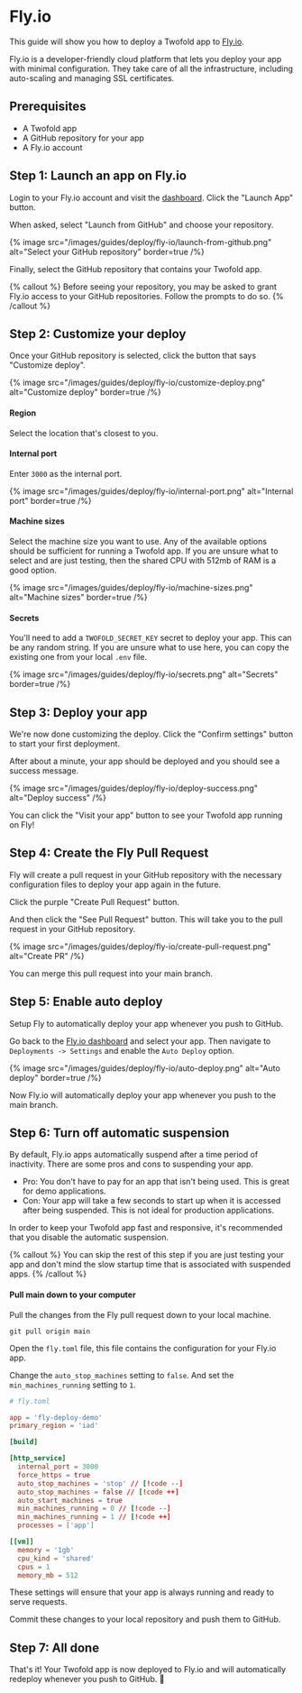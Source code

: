 # Fly.io

This guide will show you how to deploy a Twofold app to [Fly.io](https://fly.io).

Fly.io is a developer-friendly cloud platform that lets you deploy your app with minimal configuration. They take care of all the infrastructure, including auto-scaling and managing SSL certificates.

## Prerequisites

- A Twofold app
- A GitHub repository for your app
- A Fly.io account

## Step 1: Launch an app on Fly.io

Login to your Fly.io account and visit the [dashboard](https://fly.io/dashboard). Click the "Launch App" button.

When asked, select "Launch from GitHub" and choose your repository.

{% image src="/images/guides/deploy/fly-io/launch-from-github.png" alt="Select your GitHub repository" border=true /%}

Finally, select the GitHub repository that contains your Twofold app.

{% callout %}
Before seeing your repository, you may be asked to grant Fly.io access to your GitHub repositories. Follow the prompts to do so.
{% /callout %}

## Step 2: Customize your deploy

Once your GitHub repository is selected, click the button that says "Customize deploy".

{% image src="/images/guides/deploy/fly-io/customize-deploy.png" alt="Customize deploy" border=true /%}

#### Region

Select the location that's closest to you.

#### Internal port

Enter `3000` as the internal port.

{% image src="/images/guides/deploy/fly-io/internal-port.png" alt="Internal port" border=true /%}

#### Machine sizes

Select the machine size you want to use. Any of the available options should be sufficient for running a Twofold app. If you are unsure what to select and are just testing, then the shared CPU with 512mb of RAM is a good option.

{% image src="/images/guides/deploy/fly-io/machine-sizes.png" alt="Machine sizes" border=true /%}

#### Secrets

You'll need to add a `TWOFOLD_SECRET_KEY` secret to deploy your app. This can be any random string. If you are unsure what to use here, you can copy the existing one from your local `.env` file.

{% image src="/images/guides/deploy/fly-io/secrets.png" alt="Secrets" border=true /%}

## Step 3: Deploy your app

We're now done customizing the deploy. Click the "Confirm settings" button to start your first deployment.

After about a minute, your app should be deployed and you should see a success message.

{% image src="/images/guides/deploy/fly-io/deploy-success.png" alt="Deploy success" /%}

You can click the "Visit your app" button to see your Twofold app running on Fly!

## Step 4: Create the Fly Pull Request

Fly will create a pull request in your GitHub repository with the necessary configuration files to deploy your app again in the future.

Click the purple "Create Pull Request" button.

And then click the "See Pull Request" button. This will take you to the pull request in your GitHub repository.

{% image src="/images/guides/deploy/fly-io/create-pull-request.png" alt="Create PR" /%}

You can merge this pull request into your main branch.

## Step 5: Enable auto deploy

Setup Fly to automatically deploy your app whenever you push to GitHub.

Go back to the [Fly.io dashboard](https://fly.io/dashboard) and select your app.
Then navigate to `Deployments -> Settings` and enable the `Auto Deploy` option.

{% image src="/images/guides/deploy/fly-io/auto-deploy.png" alt="Auto deploy" border=true /%}

Now Fly.io will automatically deploy your app whenever you push to the main branch.

## Step 6: Turn off automatic suspension

By default, Fly.io apps automatically suspend after a time period of inactivity. There are some pros and cons to suspending your app.

- Pro: You don't have to pay for an app that isn't being used. This is great for demo applications.
- Con: Your app will take a few seconds to start up when it is accessed after being suspended. This is not ideal for production applications.

In order to keep your Twofold app fast and responsive, it's recommended that you disable the automatic suspension.

{% callout %}
You can skip the rest of this step if you are just testing your app and don't mind the slow startup time that is associated with suspended apps.
{% /callout %}

#### Pull main down to your computer

Pull the changes from the Fly pull request down to your local machine.

```text
git pull origin main
```

Open the `fly.toml` file, this file contains the configuration for your Fly.io app.

Change the `auto_stop_machines` setting to `false`. And set the `min_machines_running` setting to `1`.

```toml
# fly.toml

app = 'fly-deploy-demo'
primary_region = 'iad'

[build]

[http_service]
  internal_port = 3000
  force_https = true
  auto_stop_machines = 'stop' // [!code --]
  auto_stop_machines = false // [!code ++]
  auto_start_machines = true
  min_machines_running = 0 // [!code --]
  min_machines_running = 1 // [!code ++]
  processes = ['app']

[[vm]]
  memory = '1gb'
  cpu_kind = 'shared'
  cpus = 1
  memory_mb = 512
```

These settings will ensure that your app is always running and ready to serve requests.

Commit these changes to your local repository and push them to GitHub.

## Step 7: All done

That's it! Your Twofold app is now deployed to Fly.io and will automatically redeploy whenever you push to GitHub. 🎉
